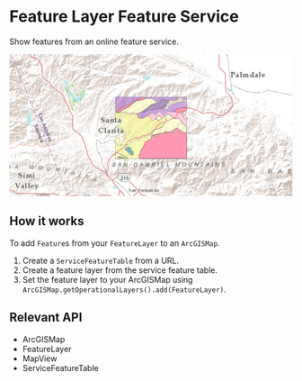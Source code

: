 # Feature Layer Feature Service

Show features from an online feature service.

![](FeatureLayerFeatureService.png)

## How it works

To add `Feature`s from your `FeatureLayer` to an `ArcGISMap`.

1.  Create a `ServiceFeatureTable` from a URL.
2.  Create a feature layer from the service feature table.
3.  Set the feature layer to your ArcGISMap using `ArcGISMap.getOperationalLayers().add(FeatureLayer)`.

## Relevant API

*   ArcGISMap
*   FeatureLayer
*   MapView
*   ServiceFeatureTable
